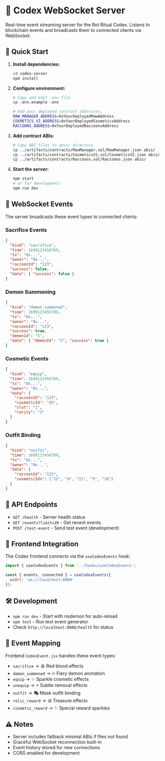 # 🔮 Codex WebSocket Server

Real-time event streaming server for the Rot Ritual Codex. Listens to blockchain events and broadcasts them to connected clients via WebSocket.

## 🚀 Quick Start

1. **Install dependencies:**
   ```bash
   cd codex-server
   npm install
   ```

2. **Configure environment:**
   ```bash
   # Copy and edit .env file
   cp .env.example .env
   
   # Add your deployed contract addresses:
   MAW_MANAGER_ADDRESS=0xYourDeployedMawAddress
   COSMETICS_V2_ADDRESS=0xYourDeployedCosmeticsAddress
   RACCOONS_ADDRESS=0xYourDeployedRaccoonsAddress
   ```

3. **Add contract ABIs:**
   ```bash
   # Copy ABI files to abis/ directory
   cp ../artifacts/contracts/MawManager.sol/MawManager.json abis/
   cp ../artifacts/contracts/CosmeticsV2.sol/CosmeticsV2.json abis/
   cp ../artifacts/contracts/Raccoons.sol/Raccoons.json abis/
   ```

4. **Start the server:**
   ```bash
   npm start
   # or for development:
   npm run dev
   ```

## 📡 WebSocket Events

The server broadcasts these event types to connected clients:

### Sacrifice Events
```json
{
  "kind": "sacrifice",
  "time": 1699123456789,
  "tx": "0x...",
  "owner": "0x...",
  "raccoonId": "123",
  "success": false,
  "data": { "success": false }
}
```

### Demon Summoning
```json
{
  "kind": "demon_summoned", 
  "time": 1699123456789,
  "tx": "0x...",
  "owner": "0x...",
  "raccoonId": "123",
  "success": true,
  "demonId": "5",
  "data": { "demonId": "5", "success": true }
}
```

### Cosmetic Events
```json
{
  "kind": "equip",
  "time": 1699123456789,
  "tx": "0x...", 
  "owner": "0x...",
  "data": {
    "raccoonId": "123",
    "cosmeticId": "45",
    "slot": "1",
    "rarity": "3"
  }
}
```

### Outfit Binding
```json
{
  "kind": "outfit",
  "time": 1699123456789,
  "tx": "0x...",
  "owner": "0x...",
  "data": {
    "raccoonId": "123",
    "cosmeticIds": ["12", "8", "21", "5", "18"]
  }
}
```

## 🔧 API Endpoints

- `GET /health` - Server health status
- `GET /events?limit=20` - Get recent events
- `POST /test-event` - Send test event (development)

## 🎯 Frontend Integration

The Codex frontend connects via the `useCodexEvents` hook:

```javascript
import { useCodexEvents } from '../hooks/useCodexEvents';

const { events, connected } = useCodexEvents({
  wsUrl: 'ws://localhost:8080'
});
```

## 🛠 Development

- `npm run dev` - Start with nodemon for auto-reload
- `npm test` - Run test event generator
- Check `http://localhost:8080/health` for status

## 🔮 Event Mapping

Frontend `CodexEvent.jsx` handles these event types:

- `sacrifice` → 🩸 Red blood effects
- `demon_summoned` → 🔥 Fiery demon animation  
- `equip` → ✨ Sparkle cosmetic effects
- `unequip` → ⚡ Subtle removal effects
- `outfit` → 🎭 Mask outfit binding
- `relic_reward` → 🪙 Treasure effects
- `cosmetic_reward` → ✨ Special reward sparkles

## ⚠️ Notes

- Server includes fallback minimal ABIs if files not found
- Graceful WebSocket reconnection built-in
- Event history stored for new connections
- CORS enabled for development